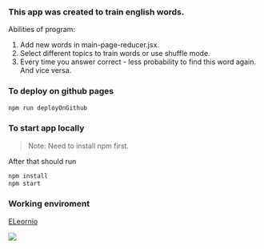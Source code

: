 ### This app was created to train english words.
Abilities of program:
1. Add new words in main-page-reducer.jsx.
2. Select different topics to train words or use shuffle mode.
3. Every time you answer correct - less probability to find this word again. And vice versa.

### To deploy on github pages

```sh
npm run deployOnGithub
```

### To start app locally

> Note: Need to install npm first.

After that should run
```sh
npm install
npm start
```
	
### Working enviroment
[ELeornio](https://antontroyan.github.io/ELeornio/)

![](https://www.englishexpress.com.sg/wp-content/uploads/2016/09/learn-english-effectively.jpg)
	